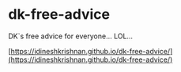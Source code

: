 # dk-free-advice
DK`s free advice for everyone... LOL...

[https://idineshkrishnan.github.io/dk-free-advice/](https://idineshkrishnan.github.io/dk-free-advice/)